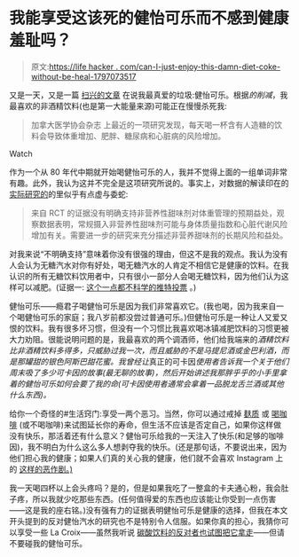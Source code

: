 # 我能享受这该死的健怡可乐而不感到健康羞耻吗？

> 原文:[https://life hacker . com/can-I-just-enjoy-this-damn-diet-coke-without-be-heal-1797073517](https://lifehacker.com/can-i-just-enjoy-this-damn-diet-coke-without-being-heal-1797073517)

又是一天，又是一篇 [扫兴的文章](https://www.thecut.com/2017/07/artificial-sweeteners-can-cause-weight-gain.html) 在说我最真爱的垃圾:健怡可乐。根据*的削减*，我最喜欢的非酒精饮料(也是第一大能量来源)可能正在慢慢杀死我:

> 加拿大医学协会杂志 上最近的一项研究发现，每天喝一杯含有人造糖的饮料会导致体重增加、肥胖、糖尿病和心脏病的风险增加。

Watch

作为一个从 80 年代中期就开始喝健怡可乐的人，我并不觉得上面的一组单词非常有趣。此外，我认为这并不完全是这项研究所说的。事实上，对数据的解读印在的[实际研究的](http://www.cmaj.ca/content/189/28/E929)的里似乎有点虚与委蛇:

> 来自 RCT 的证据没有明确支持非营养性甜味剂对体重管理的预期益处，观察数据表明，常规摄入非营养性甜味剂可能与身体质量指数和心脏代谢风险增加有关。需要进一步的研究来充分描述非营养甜味剂的长期风险和益处。

对我来说“不明确支持”意味着你没有很强的理由，但这不是我的观点。我认为没有人会认为无糖汽水对你有好处，喝无糖汽水的人肯定不相信它是健康的饮料。在我认识的所有无糖饮料饮用者中，只有很小一部分人会喝无糖饮料，因为他们认为这样可以减肥。(证据一: [这个一点都不科学的推特投票](https://twitter.com/clairelizzie/status/887812635223248896) 。)

健怡可乐——瘾君子喝健怡可乐是因为我们非常喜欢它。(我也喝，因为我来自一个喝健怡可乐的家庭；我八岁前都没尝过普通可乐。)但健怡可乐是一种让人又爱又恨的饮料。我有很多坏习惯，但没有一个习惯比我喜欢喝冰镇减肥饮料的习惯更被大力劝阻。很能说明问题的是，我最喜欢的两个调酒师，他们给我端来的*酒精饮料比非酒精饮料多得多，只威胁过我一次，而且威胁的不是马提尼酒或金巴利酒，而是那罐甜的银色阿斯巴甜花蜜。我曾经让*真正的可卡因*使用者告诉我一个关于他们周末吸了多少可卡因的故事(最无聊的故事)，然后开始讲述我那胖乎乎的小手里拿着的健怡可乐如何会要了我的命(可卡因使用者通常会拿着一品脱龙舌兰酒或其他什么东西)。*

给你一个奇怪的#生活窍门:享受一两个恶习。当然，你可以通过戒掉 [麸质](http://vitals.lifehacker.com/here-s-the-deal-with-gluten-1796820761) 或 [喝咖啡](http://vitals.lifehacker.com/does-coffee-really-make-you-live-longer-1796880363) (或不喝咖啡)来试图延长你的寿命，但生活不应该是否定自己，如果你这样做没有快乐，那活着还有什么意义？健怡可乐给我的一天注入了快乐(和足够的咖啡因)，我不明白为什么这么多人想剥夺我的快乐。(还是那句话，不要说出来，因为他们担心我的健康；如果人们真的关心我的健康，他们就不会喜欢 Instagram 上的 [这样的恶作剧。)](https://www.instagram.com/p/BWHYRv-g1nN/?taken-by=clairelizlower&hl=en)

我一天喝四杯以上会头疼吗？是的，但是如果我吃了一整盒的卡夫通心粉，我会肚子疼，所以我就少吃那些东西。(任何值得爱的东西也应该能让你受到一点伤害——这是我的座右铭。)没有强有力的证据表明健怡可乐是健康的选择，但我在本文开头提到的反对健怡汽水的研究也不是特别令人信服。如果你真的担心，我猜你可以享受一些 La Croix——虽然我听说 [碳酸饮料的反对者也试图把它拿走](http://www.huffingtonpost.com/self/tragic-news-for-people-wh_b_9170682.html)——但请不要碰我的健怡可乐。